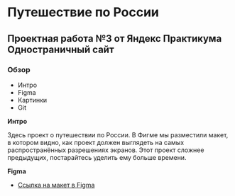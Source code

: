 # **Путешествие по России** 
## Проектная работа №3 от Яндекс Практикума Одностраничный сайт 

### Обзор
* Интро
* Figma
* Картинки
* Git
 
**Интро**

Здесь проект о путешествии по России.
В Фигме мы разместили макет, в котором видно, как проект должен выглядеть на самых распространённых разрешениях экранов.
Этот проект сложнее предыдущих, постарайтесь уделить ему больше времени.

**Figma**

* [Ссылка на макет в Figma](https://www.figma.com/file/5S2WSbEFL6awjVWJ0NWL8Q/Sprint-3_-Russia-_-desktop-mobile?node-id=28503%3A0)


